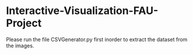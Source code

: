 # Interactive-Visualization-FAU-Project
Please run the file CSVGenerator.py first inorder to extract the dataset from the images.
